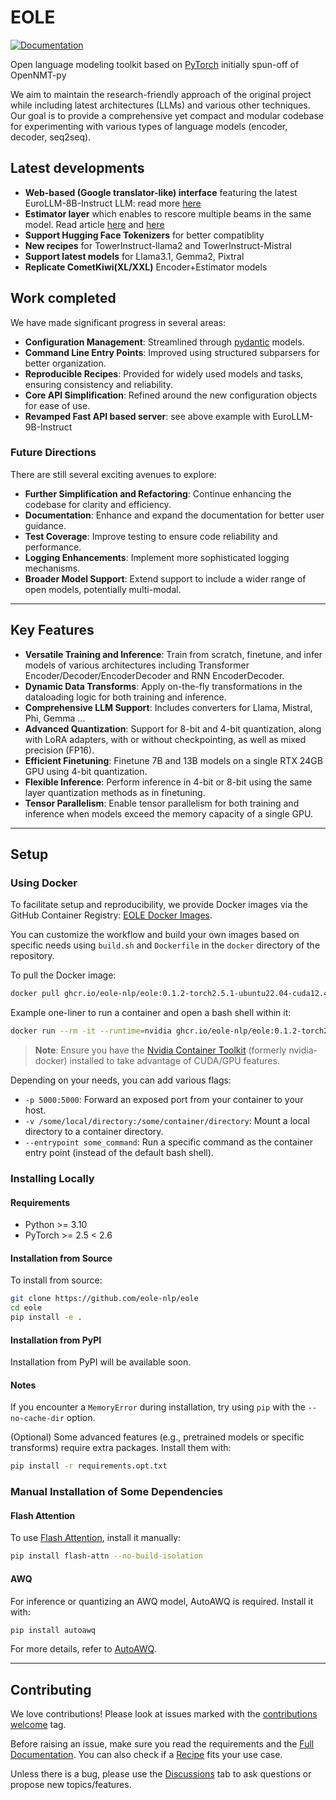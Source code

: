 # EOLE

[![Documentation](https://img.shields.io/badge/docs-latest-blue.svg)](https://eole-nlp.github.io/eole)

Open language modeling toolkit based on [PyTorch](https://pytorch.org) initially spun-off of OpenNMT-py

We aim to maintain the research-friendly approach of the original project while including latest architectures (LLMs) and various other techniques.
Our goal is to provide a comprehensive yet compact and modular codebase for experimenting with various types of language models (encoder, decoder, seq2seq).

## Latest developments

- **Web-based (Google translator-like) interface** featuring the latest EuroLLM-8B-Instruct LLM: read more [here](https://github.com/eole-nlp/eole/tree/main/recipes/eurollm)
- **Estimator layer** which enables to rescore multiple beams in the same model. Read article [here](https://medium.com/p/05b00b271a47) and [here](https://medium.com/p/7dccfe167814)
- **Support Hugging Face Tokenizers** for better compatiblity
- **New recipes** for TowerInstruct-llama2 and TowerInstruct-Mistral
- **Support latest models** for Llama3.1, Gemma2, Pixtral
- **Replicate CometKiwi(XL/XXL)** Encoder+Estimator models

## Work completed

We have made significant progress in several areas:

- **Configuration Management**: Streamlined through [pydantic](https://docs.pydantic.dev) models.
- **Command Line Entry Points**: Improved using structured subparsers for better organization.
- **Reproducible Recipes**: Provided for widely used models and tasks, ensuring consistency and reliability.
- **Core API Simplification**: Refined around the new configuration objects for ease of use.
- **Revamped Fast API based server**: see above example with EuroLLM-9B-Instruct

### Future Directions

There are still several exciting avenues to explore:

- **Further Simplification and Refactoring**: Continue enhancing the codebase for clarity and efficiency.
- **Documentation**: Enhance and expand the documentation for better user guidance.
- **Test Coverage**: Improve testing to ensure code reliability and performance.
- **Logging Enhancements**: Implement more sophisticated logging mechanisms.
- **Broader Model Support**: Extend support to include a wider range of open models, potentially multi-modal.

---

## Key Features

- **Versatile Training and Inference**: Train from scratch, finetune, and infer models of various architectures including Transformer Encoder/Decoder/EncoderDecoder and RNN EncoderDecoder.
- **Dynamic Data Transforms**: Apply on-the-fly transformations in the dataloading logic for both training and inference.
- **Comprehensive LLM Support**: Includes converters for Llama, Mistral, Phi, Gemma ...
- **Advanced Quantization**: Support for 8-bit and 4-bit quantization, along with LoRA adapters, with or without checkpointing, as well as mixed precision (FP16).
- **Efficient Finetuning**: Finetune 7B and 13B models on a single RTX 24GB GPU using 4-bit quantization.
- **Flexible Inference**: Perform inference in 4-bit or 8-bit using the same layer quantization methods as in finetuning.
- **Tensor Parallelism**: Enable tensor parallelism for both training and inference when models exceed the memory capacity of a single GPU.

---

## Setup

### Using Docker

To facilitate setup and reproducibility, we provide Docker images via the GitHub Container Registry: [EOLE Docker Images](https://github.com/eole-nlp/eole/pkgs/container/eole).

You can customize the workflow and build your own images based on specific needs using `build.sh` and `Dockerfile` in the `docker` directory of the repository.


To pull the Docker image:
```bash
docker pull ghcr.io/eole-nlp/eole:0.1.2-torch2.5.1-ubuntu22.04-cuda12.4
```

Example one-liner to run a container and open a bash shell within it:
```bash
docker run --rm -it --runtime=nvidia ghcr.io/eole-nlp/eole:0.1.2-torch2.5.1-ubuntu22.04-cuda12.4
```

> **Note**: Ensure you have the [Nvidia Container Toolkit](https://docs.nvidia.com/datacenter/cloud-native/container-toolkit/latest/install-guide.html) (formerly nvidia-docker) installed to take advantage of CUDA/GPU features.

Depending on your needs, you can add various flags:
- `-p 5000:5000`: Forward an exposed port from your container to your host.
- `-v /some/local/directory:/some/container/directory`: Mount a local directory to a container directory.
- `--entrypoint some_command`: Run a specific command as the container entry point (instead of the default bash shell).

### Installing Locally

#### Requirements

- Python >= 3.10
- PyTorch >= 2.5 < 2.6

#### Installation from Source

To install from source:
```bash
git clone https://github.com/eole-nlp/eole
cd eole
pip install -e .
```

#### Installation from PyPI

Installation from PyPI will be available soon.

#### Notes

If you encounter a `MemoryError` during installation, try using `pip` with the `--no-cache-dir` option.

(Optional) Some advanced features (e.g., pretrained models or specific transforms) require extra packages. Install them with:
```bash
pip install -r requirements.opt.txt
```

### Manual Installation of Some Dependencies

#### Flash Attention

To use [Flash Attention](https://github.com/Dao-AILab/flash-attention#installation-and-features), install it manually:
```bash
pip install flash-attn --no-build-isolation
```

#### AWQ

For inference or quantizing an AWQ model, AutoAWQ is required. Install it with:
```bash
pip install autoawq
```

For more details, refer to [AutoAWQ](https://github.com/casper-hansen/AutoAWQ).

---

## Contributing

We love contributions! Please look at issues marked with the [contributions welcome](https://github.com/eole-nlp/eole/issues?q=is%3Aissue+is%3Aopen+label%3A%22contributions+welcome%22) tag.

Before raising an issue, make sure you read the requirements and the [Full Documentation](https://eole-nlp.github.io/eole). You can also check if a [Recipe](https://github.com/eole-nlp/eole/tree/main/recipes) fits your use case.

Unless there is a bug, please use the [Discussions](https://github.com/eole-nlp/eole/discussions) tab to ask questions or propose new topics/features.
